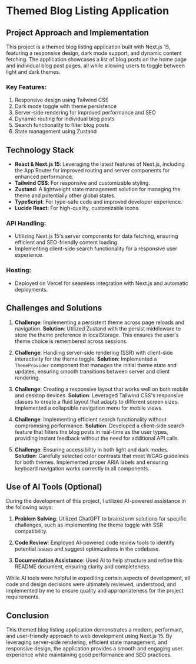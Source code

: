 # Themed Blog Listing Application

## Project Approach and Implementation

This project is a themed blog listing application built with Next.js 15, featuring a responsive design, dark mode support, and dynamic content fetching. The application showcases a list of blog posts on the home page and individual blog post pages, all while allowing users to toggle between light and dark themes.

### Key Features:

1. Responsive design using Tailwind CSS
2. Dark mode toggle with theme persistence
3. Server-side rendering for improved performance and SEO
4. Dynamic routing for individual blog posts
5. Search functionality to filter blog posts
6. State management using Zustand

## Technology Stack

- **React & Next.js 15**: Leveraging the latest features of Next.js, including the App Router for improved routing and server components for enhanced performance.
- **Tailwind CSS**: For responsive and customizable styling.
- **Zustand**: A lightweight state management solution for managing the theme and potentially other global states.
- **TypeScript**: For type-safe code and improved developer experience.
- **Lucide React**: For high-quality, customizable icons.

### API Handling:

- Utilizing Next.js 15's server components for data fetching, ensuring efficient and SEO-friendly content loading.
- Implementing client-side search functionality for a responsive user experience.

### Hosting:

- Deployed on Vercel for seamless integration with Next.js and automatic deployments.

## Challenges and Solutions

1. **Challenge**: Implementing a persistent theme across page reloads and navigation.
   **Solution**: Utilized Zustand with the persist middleware to store the theme preference in localStorage. This ensures the user's theme choice is remembered across sessions.

2. **Challenge**: Handling server-side rendering (SSR) with client-side interactivity for the theme toggle.
   **Solution**: Implemented a `ThemeProvider` component that manages the initial theme state and updates, ensuring smooth transitions between server and client rendering.

3. **Challenge**: Creating a responsive layout that works well on both mobile and desktop devices.
   **Solution**: Leveraged Tailwind CSS's responsive classes to create a fluid layout that adapts to different screen sizes. Implemented a collapsible navigation menu for mobile views.

4. **Challenge**: Implementing efficient search functionality without compromising performance.
   **Solution**: Developed a client-side search feature that filters the blog posts in real-time as the user types, providing instant feedback without the need for additional API calls.

5. **Challenge**: Ensuring accessibility in both light and dark modes.
   **Solution**: Carefully selected color contrasts that meet WCAG guidelines for both themes. Implemented proper ARIA labels and ensuring keyboard navigation works correctly in all components.

## Use of AI Tools (Optional)

During the development of this project, I utilized AI-powered assistance in the following ways:

1. **Problem Solving**: Utilized ChatGPT to brainstorm solutions for specific challenges, such as implementing the theme toggle with SSR compatibility.

2. **Code Review**: Employed AI-powered code review tools to identify potential issues and suggest optimizations in the codebase.

3. **Documentation Assistance**: Used AI to help structure and refine this README document, ensuring clarity and completeness.

While AI tools were helpful in expediting certain aspects of development, all code and design decisions were ultimately reviewed, understood, and implemented by me to ensure quality and appropriateness for the project requirements.

## Conclusion

This themed blog listing application demonstrates a modern, performant, and user-friendly approach to web development using Next.js 15. By leveraging server-side rendering, efficient state management, and responsive design, the application provides a smooth and engaging user experience while maintaining good performance and SEO practices.
